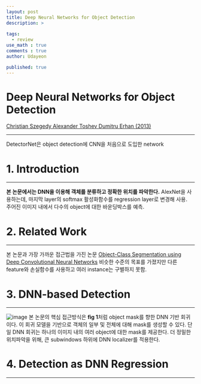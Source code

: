 ```yaml
---
layout: post
title: Deep Neural Networks for Object Detection
description: >
  
tags:
  - review
use_math : true
comments : true
author: Udayeon

published: true
---
```


# Deep Neural Networks for Object Detection
[Christian Szegedy Alexander Toshev Dumitru Erhan (2013)](https://storage.googleapis.com/pub-tools-public-publication-data/pdf/41457.pdf)
* * *
DetectorNet은 object detection에 CNN을 처음으로 도입한 network

# 1. Introduction
* * *
**본 논문에서는 DNN을 이용해 객체를 분류하고 정확한 위치를 파악한다.**
AlexNet을 사용하는데, 마지막 layer의 softmax 활성화함수를 regression layer로 변경해 사용.   
주어진 이미지 내에서 다수의 object에 대한 바운딩박스를 예측.   
   
# 2. Related Work
* * *
본 논문과 가장 가까운 접근법을 가진 논문 [Object-Class Segmentation using Deep Convolutional Neural Networks](https://citeseerx.ist.psu.edu/viewdoc/download?doi=10.1.1.681.4658&rep=rep1&type=pdf#page=61)
비슷한 수준의 목표를 가졌지만 다른 feature와 손실함수를 사용하고 여러 instance는 구별하지 못함.

# 3. DNN-based Detection
* * *
![image](https://user-images.githubusercontent.com/69246778/147900759-f30aebf4-054b-4bd1-9ca0-1ec9d055975c.png)
본 논문의 핵심 접근방식은 **fig 1**처럼 object mask를 향한 DNN 기반 회귀이다. 이 회귀 모델을 기반으로 객체의 일부 및 전체에 대해
mask를 생성할 수 있다. 단일 DNN 회귀는 하나의 이미지 내의 여러 object에 대한 mask를 제공한다. 더 정밀한 위치파악을 위해,
큰 subwindows 하위에 DNN localizer를 적용한다. 

# 4. Detection as DNN Regression
* * *

